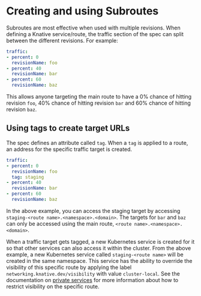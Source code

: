 # Creating and using Subroutes

Subroutes are most effective when used with multiple revisions. When defining a Knative service/route, the traffic section of the spec can split between the different revisions. For example:

```yaml
traffic:
- percent: 0
  revisionName: foo
- percent: 40
  revisionName: bar
- percent: 60
  revisionName: baz
```

This allows anyone targeting the main route to have a 0% chance of hitting revision `foo`, 40% chance of hitting revision `bar` and 60% chance of hitting revision `baz`.

## Using tags to create target URLs

The spec defines an attribute called `tag`. When a `tag` is applied to a route, an address for the specific traffic target is created.

```yaml
traffic:
- percent: 0
  revisionName: foo
  tag: staging
- percent: 40
  revisionName: bar
- percent: 60
  revisionName: baz
```

In the above example, you can access the staging target by accessing `staging-<route name>.<namespace>.<domain>`. The targets for `bar` and `baz` can only be accessed using the main route, `<route name>.<namespace>.<domain>`.

When a traffic target gets tagged, a new Kubernetes service is created for it so that other services can also access it within the cluster. From the above example, a new Kubernetes service called `staging-<route name>` will be created in the same namespace. This service has the ability to override the visibility of this specific route by applying the label `networking.knative.dev/visibility` with value `cluster-local`. See the documentation on [private services](../../../developer/serving/services/private-services) for more information about how to restrict visibility on the specific route.
